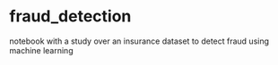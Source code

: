 # fraud_detection
notebook with a study over an insurance dataset to detect fraud using machine learning

